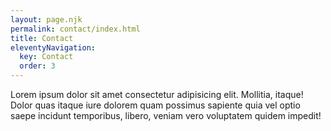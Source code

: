 ```yaml
---
layout: page.njk
permalink: contact/index.html
title: Contact
eleventyNavigation:
  key: Contact
  order: 3
---
```


Lorem ipsum dolor sit amet consectetur adipisicing elit. Mollitia, itaque! Dolor quas itaque iure dolorem quam possimus sapiente quia vel optio saepe incidunt temporibus, libero, veniam vero voluptatem quidem impedit!
